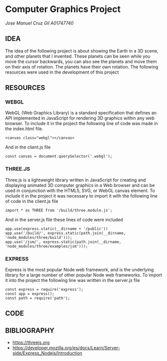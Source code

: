 # Computer Graphics Project
_Jose Manuel Cruz Gil A01747740_

## IDEA
The idea of the following project is about showing the Earth in a 3D scene, and other planets that I invented. These planets can be seen while you move the cursor backwards, you can also see the planets and move them on their axis of rotation. The planets have their own rotation. The following resources were used in the development of this project

## RESOURCES

### WEBGL
WebGL (Web Graphics Library) is a standard specification that defines an API implemented in JavaScript for rendering 3D graphics within any web browser. To include it in the project the following line of code was made in the index.html file.
```
<canvas class="webgl"></canvas>
```
And in the client.js file
```
const canvas = document.querySelector('.webgl');
```

### THREE.JS
Three.js is a lightweight library written in JavaScript for creating and displaying animated 3D computer graphics in a Web browser and can be used in conjunction with the HTML5, SVG, or WebGL canvas element. To include it in the project it was necessary to import it with the following line of code in the client.js file
```
import * as THREE from '/build/three.module.js';
```
And in the server.js file these lines of code were included
```
app.use(express.static(__dirname + '/public'))
app.use('/build/', express.static(path.join(__dirname, 'node_modules/three/build')));
app.use('/jsm/', express.static(path.join(__dirname, 'node_modules/three/examples/jsm')));
```
### EXPRESS
Express is the most popular Node web framework, and is the underlying library for a large number of other popular Node web frameworks. To import it into the project the following line was written in the server.js file
```
const express = require('express');
const app = express();
const path = require('path');
```
## CODE


## BIBLIOGRAPHY
* https://threejs.org
* https://developer.mozilla.org/es/docs/Learn/Server-side/Express_Nodejs/Introduction
